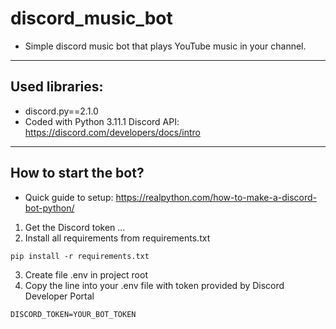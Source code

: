 # discord_music_bot
+ Simple discord music bot that plays YouTube music in your channel.

---
## Used libraries:
+ discord.py==2.1.0
+ Coded with Python 3.11.1
Discord API: https://discord.com/developers/docs/intro
---

## How to start the bot?
+ Quick guide to setup: https://realpython.com/how-to-make-a-discord-bot-python/
1. Get the Discord token ...
2. Install all requirements from requirements.txt

``` shell
pip install -r requirements.txt  
```

3. Create file .env in project root
4. Copy the line into your .env file with token provided by Discord Developer Portal

``` shell
DISCORD_TOKEN=YOUR_BOT_TOKEN  
```

